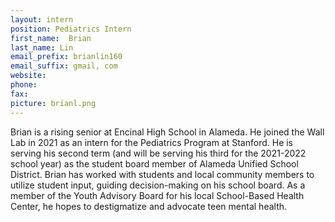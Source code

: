 ```yaml
---
layout: intern
position: Pediatrics Intern
first_name:  Brian
last_name: Lin
email_prefix: brianlin160
email_suffix: gmail, com
website:
phone:
fax:
picture: brianl.png
---
```


Brian is a rising senior at Encinal High School in Alameda. He joined the Wall Lab in 2021 as an intern for the Pediatrics Program at Stanford. He is serving his second term (and will be serving his third for the 2021-2022 school year) as the student board member of Alameda Unified School District. Brian has worked with students and local community members to utilize student input, guiding decision-making on his school board. As a member of the Youth Advisory Board for his local School-Based Health Center, he hopes to destigmatize and advocate teen mental health.